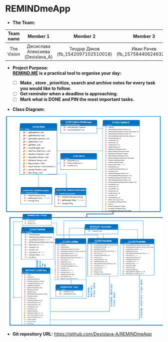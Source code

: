 # REMINDmeApp

- **The Team:**

| Team name | Member 1 | Member 2 | Member 3 |
| :---------: | :--------: | :--------: | :--------: |
|The Vision |Десислава Алексиева (Desislava_A)|Теодор Дяков (fb_1542097102510018)|Иван Рачев (fb_1575844062463240)|

 - **Project Purpose:**  
	 **[REMIND.ME](https://github.com/Desislava-A/REMINDmeApp)  is a practical tool to organise your day:**
	     
	 - [ ] **Make , store , prioritize, search and archive notes for every task you would like to follow.**
	 - [ ] **Get reminder when a deadline is approaching.**
	 - [ ] **Mark what is DONE and PIN the most important tasks.**

  - **Class Diagram:** 
  
  ![Class Diagram](REMIND_ME_APP_CLASS_DIAGRAM--NOTITLE.png)




  -  **Git repository URL:** 
     https://github.com/Desislava-A/REMINDmeApp
